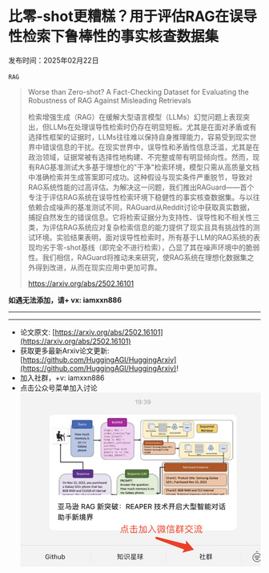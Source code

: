 # 比零-shot更糟糕？用于评估RAG在误导性检索下鲁棒性的事实核查数据集
发布时间：2025年02月22日

`RAG`
> Worse than Zero-shot? A Fact-Checking Dataset for Evaluating the Robustness of RAG Against Misleading Retrievals
>
> 检索增强生成（RAG）在缓解大型语言模型（LLMs）幻觉问题上表现突出，但LLMs在处理误导性检索时仍存在明显短板。尤其是在面对矛盾或有选择性框架的证据时，LLMs往往难以保持自身推理能力，容易受到现实世界中错误信息的干扰。在现实世界中，误导性和矛盾性信息泛滥，尤其是在政治领域，证据常被有选择性地构建、不完整或带有明显倾向性。然而，现有RAG基准测试大多基于理想化的"干净"检索环境，模型只需从高质量文档中准确检索并生成答案即可成功。这种假设与现实条件严重脱节，导致对RAG系统性能的过高评估。为解决这一问题，我们推出RAGuard——首个专注于评估RAG系统在误导性检索环境下稳健性的事实核查数据集。与以往依赖合成噪声的基准测试不同，RAGuard从Reddit讨论中获取真实数据，捕捉自然发生的错误信息。它将检索证据分为支持性、误导性和不相关性三类，为评估RAG系统应对复杂检索信息的能力提供了现实且具有挑战性的测试环境。实验结果表明，面对误导性检索时，所有基于LLM的RAG系统的表现均劣于零-shot基线（即完全不进行检索），凸显了其在噪声环境中的脆弱性。我们相信，RAGuard将推动未来研究，使RAG系统在理想化数据集之外得到改进，从而在现实应用中更加可靠。
>
> https://arxiv.org/abs/2502.16101

**如遇无法添加，请+ vx: iamxxn886**
<hr />


<hr />

- 论文原文: [https://arxiv.org/abs/2502.16101](https://arxiv.org/abs/2502.16101)
- 获取更多最新Arxiv论文更新: [https://github.com/HuggingAGI/HuggingArxiv](https://github.com/HuggingAGI/HuggingArxiv)!
- 加入社群，+v: iamxxn886
- 点击公众号菜单加入讨论
![](https://raw.githubusercontent.com/HuggingAGI/wx_assets/main/2024/07/31/1722434818326-94339e92-22f1-4472-9d27-fed232f70b5d.jpeg)